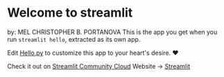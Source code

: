 # Welcome to streamlit
by: MEL CHRISTOPHER B. PORTANOVA
This is the app you get when you run `streamlit hello`, extracted as its own app.

Edit [Hello.py](./Hello.py) to customize this app to your heart's desire. ❤️

Check it out on [Streamlit Community Cloud](https://st-hello-app.streamlit.app/)
Website -> [Streamlit](https://portanova-cs3b-ve9uhsqoqi.streamlit.app/)